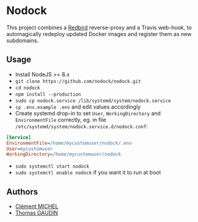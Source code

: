 Nodock
======

This project combines a [Redbird](https://github.com/OptimalBits/redbird) reverse-proxy and a Travis web-hook, to automagically redeploy updated Docker images and register them as new subdomains.

## Usage

- Install NodeJS >= 8.x
- `git clone https://github.com/nodock/nodock.git`
- `cd nodock`
- `npm install --production`
- `sudo cp nodock.service /lib/systemd/system/nodock.service`
- `cp .env.example .env` and edit values accordingly
- Create systemd drop-in to set `User`, `WorkingDirectory` and `EnvironmentFile` correctly, eg. in file `/etc/systemd/system/nodock.service.d/nodock.conf`:
```ini
[Service]
EnvironmentFile=/home/mycustomuser/nodock/.env
User=mycustomuser
WorkingDirectory=/home/mycustomuser/nodock
```
- `sudo systemctl start nodock`
- `sudo systemctl enable nodock` if you want it to run at boot

## Authors

- [Clément MICHEL](https://github.com/m1ch3lcl)
- [Thomas GAUDIN](https://github.com/nymous)
